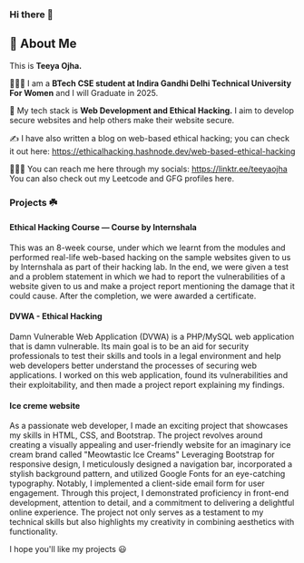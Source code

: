 ### Hi there 👋
## 🚀 About Me
This is **Teeya Ojha.**

👩🏻‍🎓 I am a **BTech CSE student at Indira Gandhi Delhi Technical University For Women** and I will Graduate in 2025. 

🔐 My tech stack is **Web Development and Ethical Hacking.** 
I aim to develop secure websites and help others make their website secure. 

✍️ I have also written a blog on web-based ethical hacking; you can check it out here: https://ethicalhacking.hashnode.dev/web-based-ethical-hacking

👩🏻‍💻 You can reach me here through my socials: https://linktr.ee/teeyaojha
You can also check out my Leetcode and GFG profiles here.
### Projects ☘️
#### Ethical Hacking Course — Course by Internshala
This was an 8-week course, under which we learnt from the modules and performed real-life web-based hacking on the sample websites given to us by Internshala as part of their hacking lab. In the end, we were given a test and a problem statement in which we had to report the vulnerabilities of a website given to us and make a project report mentioning the damage that it could cause. After the completion, we were awarded a certificate. 

#### DVWA - Ethical Hacking
Damn Vulnerable Web Application (DVWA) is a PHP/MySQL web application that is damn vulnerable. Its main goal is to be an aid for security professionals to test their skills and tools in a legal environment and help web developers better understand the processes of securing web applications. I worked on this web application, found its vulnerabilities and their exploitability, and then made a project report explaining my findings. 

#### Ice creme website
As a passionate web developer, I made an exciting project that showcases my skills in HTML, CSS, and Bootstrap. The project revolves around creating a visually appealing and user-friendly website for an imaginary ice cream brand called "Meowtastic Ice Creams" Leveraging Bootstrap for responsive design, I meticulously designed a navigation bar, incorporated a stylish background pattern, and utilized Google Fonts for an eye-catching typography. Notably, I implemented a client-side email form for user engagement. Through this project, I demonstrated proficiency in front-end development, attention to detail, and a commitment to delivering a delightful online experience. The project not only serves as a testament to my technical skills but also highlights my creativity in combining aesthetics with functionality.

I hope you'll like my projects 😃

<!--
**teeyaojha/teeyaojha** is a ✨ _special_ ✨ repository because its `README.md` (this file) appears on your GitHub profile.

Here are some ideas to get you started:

- 🔭 I’m currently working on ...
- 🌱 I’m currently learning ...
- 👯 I’m looking to collaborate on ...
- 🤔 I’m looking for help with ...
- 💬 Ask me about ...
- 📫 How to reach me: ...
- 😄 Pronouns: ...
- ⚡ Fun fact: ...
-->
